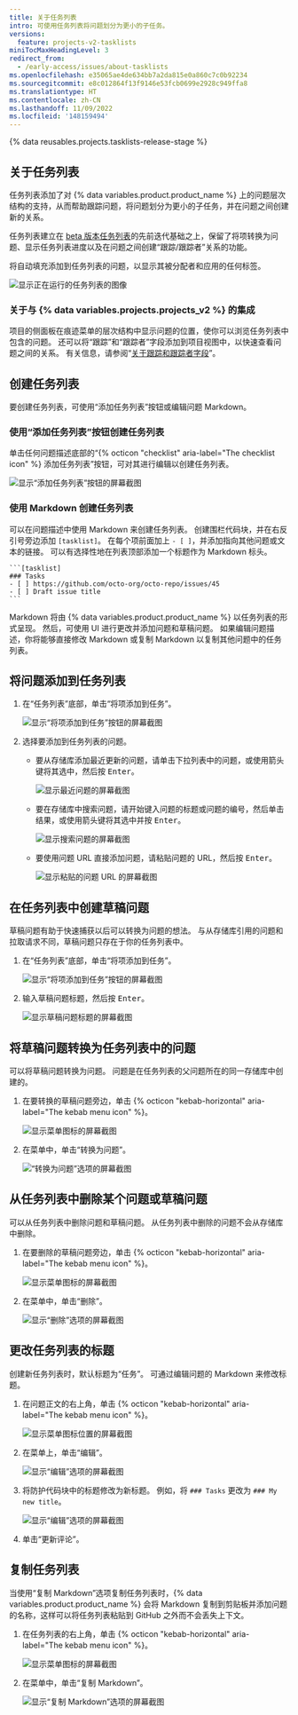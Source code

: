```yaml
---
title: 关于任务列表
intro: 可使用任务列表将问题划分为更小的子任务。
versions:
  feature: projects-v2-tasklists
miniTocMaxHeadingLevel: 3
redirect_from:
  - /early-access/issues/about-tasklists
ms.openlocfilehash: e35065ae4de634bb7a2da815e0a860c7c0b92234
ms.sourcegitcommit: e8c012864f13f9146e53fcb0699e2928c949ffa8
ms.translationtype: HT
ms.contentlocale: zh-CN
ms.lasthandoff: 11/09/2022
ms.locfileid: '148159494'
---
```

{% data reusables.projects.tasklists-release-stage %}

## 关于任务列表

任务列表添加了对 {% data variables.product.product_name %} 上的问题层次结构的支持，从而帮助跟踪问题，将问题划分为更小的子任务，并在问题之间创建新的关系。

任务列表建立在 [beta 版本任务列表](/get-started/writing-on-github/working-with-advanced-formatting/about-task-lists)的先前迭代基础之上，保留了将项转换为问题、显示任务列表进度以及在问题之间创建“跟踪/跟踪者”关系的功能。

将自动填充添加到任务列表的问题，以显示其被分配者和应用的任何标签。

![显示正在运行的任务列表的图像](/assets/images/help/issues/tasklist-hero.png)

### 关于与 {% data variables.projects.projects_v2 %} 的集成

 项目的侧面板在痕迹菜单的层次结构中显示问题的位置，使你可以浏览任务列表中包含的问题。 还可以将“跟踪”和“跟踪者”字段添加到项目视图中，以快速查看问题之间的关系。 有关信息，请参阅“[关于跟踪和跟踪者字段](/issues/planning-and-tracking-with-projects/understanding-fields/about-tracks-and-tracked-by-fields)”。

## 创建任务列表

要创建任务列表，可使用“添加任务列表”按钮或编辑问题 Markdown。

### 使用“添加任务列表”按钮创建任务列表

单击任何问题描述底部的“{% octicon "checklist" aria-label="The checklist icon" %} 添加任务列表”按钮，可对其进行编辑以创建任务列表。

![显示“添加任务列表”按钮的屏幕截图](/assets/images/help/issues/tasklist-add-tasklist-button.png)

### 使用 Markdown 创建任务列表

可以在问题描述中使用 Markdown 来创建任务列表。 创建围栏代码块，并在右反引号旁边添加 `[tasklist]`。 在每个项前面加上 `- [ ]`，并添加指向其他问题或文本的链接。 可以有选择性地在列表顶部添加一个标题作为 Markdown 标头。 

````
```[tasklist]
### Tasks
- [ ] https://github.com/octo-org/octo-repo/issues/45
- [ ] Draft issue title
```
````

Markdown 将由 {% data variables.product.product_name %} 以任务列表的形式呈现。 然后，可使用 UI 进行更改并添加问题和草稿问题。 如果编辑问题描述，你将能够直接修改 Markdown 或复制 Markdown 以复制其他问题中的任务列表。



## 将问题添加到任务列表

1. 在“任务列表”底部，单击“将项添加到任务”。
   
   ![显示“将项添加到任务”按钮的屏幕截图](/assets/images/help/issues/add-new-tasklist-button.png)
   
1. 选择要添加到任务列表的问题。
   
   * 要从存储库添加最近更新的问题，请单击下拉列表中的问题，或使用箭头键将其选中，然后按 <kbd>Enter</kbd>。 
     
     ![显示最近问题的屏幕截图](/assets/images/help/issues/select-recent-issue.png)
     
   * 要在存储库中搜索问题，请开始键入问题的标题或问题的编号，然后单击结果，或使用箭头键将其选中并按 <kbd>Enter</kbd>。
     
     ![显示搜索问题的屏幕截图](/assets/images/help/issues/search-for-issue.png)
     
   * 要使用问题 URL 直接添加问题，请粘贴问题的 URL，然后按 <kbd>Enter</kbd>。
        
     ![显示粘贴的问题 URL 的屏幕截图](/assets/images/help/issues/paste-issue-url.png)
     

## 在任务列表中创建草稿问题

草稿问题有助于快速捕获以后可以转换为问题的想法。 与从存储库引用的问题和拉取请求不同，草稿问题只存在于你的任务列表中。

1. 在“任务列表”底部，单击“将项添加到任务”。
   
   ![显示“将项添加到任务”按钮的屏幕截图](/assets/images/help/issues/add-new-tasklist-button.png)
   
1. 输入草稿问题标题，然后按 <kbd>Enter</kbd>。
   
   ![显示草稿问题标题的屏幕截图](/assets/images/help/issues/add-draft-issue-to-tasklist.png)
   

## 将草稿问题转换为任务列表中的问题

可以将草稿问题转换为问题。 问题是在任务列表的父问题所在的同一存储库中创建的。

1. 在要转换的草稿问题旁边，单击 {% octicon "kebab-horizontal" aria-label="The kebab menu icon" %}。
   
   ![显示菜单图标的屏幕截图](/assets/images/help/issues/tasklist-item-kebab.png)
   
1. 在菜单中，单击“转换为问题”。
   
   ![“转换为问题”选项的屏幕截图](/assets/images/help/issues/tasklist-convert-to-issue.png)
   

## 从任务列表中删除某个问题或草稿问题

可以从任务列表中删除问题和草稿问题。 从任务列表中删除的问题不会从存储库中删除。

1. 在要删除的草稿问题旁边，单击 {% octicon "kebab-horizontal" aria-label="The kebab menu icon" %}。
   
   ![显示菜单图标的屏幕截图](/assets/images/help/issues/tasklist-item-kebab.png)
   
1. 在菜单中，单击“删除”。
   
   ![显示“删除”选项的屏幕截图](/assets/images/help/issues/tasklist-remove.png)
   
## 更改任务列表的标题

创建新任务列表时，默认标题为“任务”。 可通过编辑问题的 Markdown 来修改标题。

1. 在问题正文的右上角，单击 {% octicon "kebab-horizontal" aria-label="The kebab menu icon" %}。
   
   ![显示菜单图标位置的屏幕截图](/assets/images/help/issues/comment-menu.png)
   
1. 在菜单上，单击“编辑”。
   
   ![显示“编辑”选项的屏幕截图](/assets/images/help/issues/comment-menu-edit.png)
   
1. 将防护代码块中的标题修改为新标题。 例如，将 `### Tasks` 更改为 `### My new title`。 
   
   ![显示“编辑”选项的屏幕截图](/assets/images/help/issues/edit-tasklist-title.png)
   
1. 单击“更新评论”。

## 复制任务列表

当使用“复制 Markdown”选项复制任务列表时，{% data variables.product.product_name %} 会将 Markdown 复制到剪贴板并添加问题的名称，这样可以将任务列表粘贴到 GitHub 之外而不会丢失上下文。 

1. 在任务列表的右上角，单击 {% octicon "kebab-horizontal" aria-label="The kebab menu icon" %}。
   
   ![显示菜单图标的屏幕截图](/assets/images/help/issues/tasklist-kebab.png)
   
1. 在菜单中，单击“复制 Markdown”。
   
   ![显示“复制 Markdown”选项的屏幕截图](/assets/images/help/issues/tasklist-copy-markdown.png)
   
